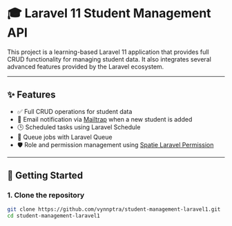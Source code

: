 # 🎓 Laravel 11 Student Management API

This project is a learning-based Laravel 11 application that provides full CRUD functionality for managing student data. It also integrates several advanced features provided by the Laravel ecosystem.

---

## ✨ Features

- ✅ Full CRUD operations for student data
- 📧 Email notification via [Mailtrap](https://mailtrap.io) when a new student is added
- 🕒 Scheduled tasks using Laravel Schedule
- 🧵 Queue jobs with Laravel Queue
- 🛡️ Role and permission management using [Spatie Laravel Permission](https://github.com/spatie/laravel-permission)

---

## 🚀 Getting Started

### 1. Clone the repository

```bash
git clone https://github.com/vynnptra/student-management-laravel1.git
cd student-management-laravel1
